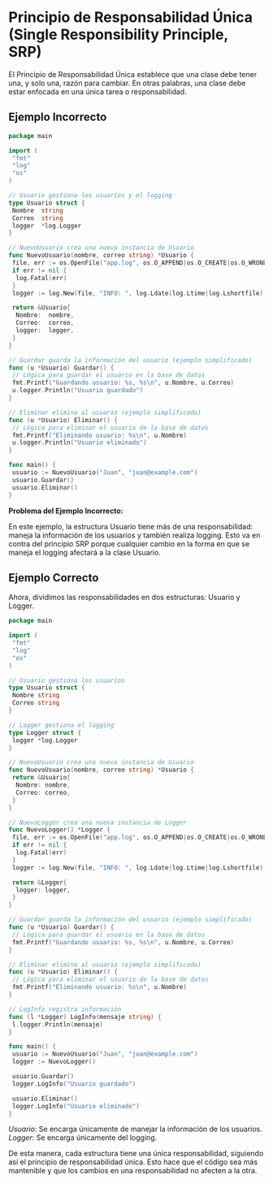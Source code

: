 # Principio de Responsabilidad Única (Single Responsibility Principle, SRP)

El Principio de Responsabilidad Única establece que una clase debe tener una, y solo una, razón para cambiar. En otras palabras, una clase debe estar enfocada en una única tarea o responsabilidad.

## Ejemplo Incorrecto

```go
package main

import (
 "fmt"
 "log"
 "os"
)

// Usuario gestiona los usuarios y el logging
type Usuario struct {
 Nombre  string
 Correo  string
 logger  *log.Logger
}

// NuevoUsuario crea una nueva instancia de Usuario
func NuevoUsuario(nombre, correo string) *Usuario {
 file, err := os.OpenFile("app.log", os.O_APPEND|os.O_CREATE|os.O_WRONLY, 0666)
 if err != nil {
  log.Fatal(err)
 }
 logger := log.New(file, "INFO: ", log.Ldate|log.Ltime|log.Lshortfile)

 return &Usuario{
  Nombre:  nombre,
  Correo:  correo,
  logger:  logger,
 }
}

// Guardar guarda la información del usuario (ejemplo simplificado)
func (u *Usuario) Guardar() {
 // Lógica para guardar el usuario en la base de datos
 fmt.Printf("Guardando usuario: %s, %s\n", u.Nombre, u.Correo)
 u.logger.Println("Usuario guardado")
}

// Eliminar elimina al usuario (ejemplo simplificado)
func (u *Usuario) Eliminar() {
 // Lógica para eliminar el usuario de la base de datos
 fmt.Printf("Eliminando usuario: %s\n", u.Nombre)
 u.logger.Println("Usuario eliminado")
}

func main() {
 usuario := NuevoUsuario("Juan", "juan@example.com")
 usuario.Guardar()
 usuario.Eliminar()
}
```

**Problema del Ejemplo Incorrecto:**

En este ejemplo, la estructura Usuario tiene más de una responsabilidad: maneja la información de los usuarios y también realiza logging. Esto va en contra del principio SRP porque cualquier cambio en la forma en que se maneja el logging afectará a la clase Usuario.

## Ejemplo Correcto

Ahora, dividimos las responsabilidades en dos estructuras: Usuario y Logger.

```go
package main

import (
 "fmt"
 "log"
 "os"
)

// Usuario gestiona los usuarios
type Usuario struct {
 Nombre string
 Correo string
}

// Logger gestiona el logging
type Logger struct {
 logger *log.Logger
}

// NuevoUsuario crea una nueva instancia de Usuario
func NuevoUsuario(nombre, correo string) *Usuario {
 return &Usuario{
  Nombre: nombre,
  Correo: correo,
 }
}

// NuevoLogger crea una nueva instancia de Logger
func NuevoLogger() *Logger {
 file, err := os.OpenFile("app.log", os.O_APPEND|os.O_CREATE|os.O_WRONLY, 0666)
 if err != nil {
  log.Fatal(err)
 }
 logger := log.New(file, "INFO: ", log.Ldate|log.Ltime|log.Lshortfile)

 return &Logger{
  logger: logger,
 }
}

// Guardar guarda la información del usuario (ejemplo simplificado)
func (u *Usuario) Guardar() {
 // Lógica para guardar el usuario en la base de datos
 fmt.Printf("Guardando usuario: %s, %s\n", u.Nombre, u.Correo)
}

// Eliminar elimina al usuario (ejemplo simplificado)
func (u *Usuario) Eliminar() {
 // Lógica para eliminar el usuario de la base de datos
 fmt.Printf("Eliminando usuario: %s\n", u.Nombre)
}

// LogInfo registra información
func (l *Logger) LogInfo(mensaje string) {
 l.logger.Println(mensaje)
}

func main() {
 usuario := NuevoUsuario("Juan", "juan@example.com")
 logger := NuevoLogger()

 usuario.Guardar()
 logger.LogInfo("Usuario guardado")

 usuario.Eliminar()
 logger.LogInfo("Usuario eliminado")
}
```

_Usuario:_ Se encarga únicamente de manejar la información de los usuarios.
_Logger:_ Se encarga únicamente del logging.

De esta manera, cada estructura tiene una única responsabilidad, siguiendo así el principio de responsabilidad única. Esto hace que el código sea más mantenible y que los cambios en una responsabilidad no afecten a la otra.
